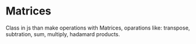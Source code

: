 # Matrices
Class in js than make operations with Matrices, oparations like: transpose, subtration, sum, multiply, hadamard products.
